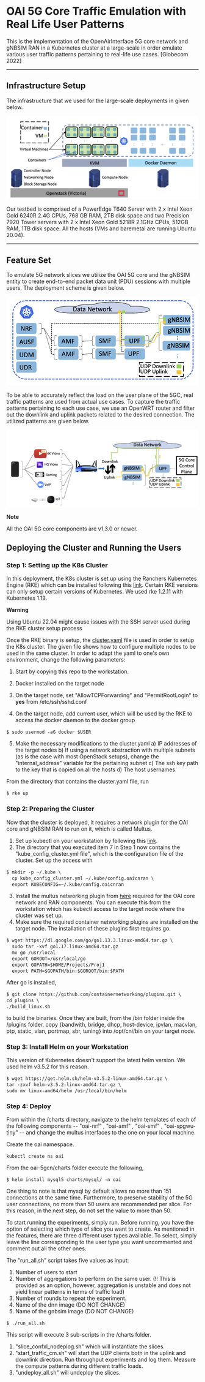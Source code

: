 # OAI 5G Core Traffic Emulation with Real Life User Patterns
 
This is the implementation of the OpenAirInterface 5G core network and gNBSIM RAN in a Kubernetes cluster at a large-scale in order emulate various user traffic patterns pertaining to real-life use cases. [Globecom 2022] 

------------------------------------------------------------------------------
## Infrastructure Setup

The infrastructure that we used for the large-scale deployments in given below.

![Alt text](infra.png?raw=true)

Our testbed is comprised of a PowerEdge T640 Server with 2 x Intel Xeon Gold 6240R 2.4G CPUs, 768 GB RAM, 2TB disk space and two Precision 7920 Tower servers with 2 x Intel Xeon Gold 5218R 2.1GHz CPUs, 512GB RAM, 1TB disk space. All the hosts (VMs and baremetal are running Ubuntu 20.04). 

------------------------------------------------------------------------------
## Feature Set

To emulate 5G network slices we utilize the OAI 5G core and the gNBSIM entity to create end-to-end packet data unit (PDU) sessions with multiple users. The deployment scheme is given below.

![Alt text](oaiflow.png?raw=true)

To be able to accurately reflect the load on the user plane of the 5GC, real traffic patterns are used from actual use cases. To capture the traffic patterns pertaining to each use case, we use an OpenWRT router and filter out the downlink and uplink packets related to the desired connection. The utilized patterns are given below.

![Alt text](traffictypes.png?raw=true)


**Note**

All the OAI 5G core components are v1.3.0 or newer.


## Deploying the Cluster and Running the Users

### Step 1: Setting up the K8s Cluster

In this deployment, the K8s cluster is set up using the Ranchers Kubernetes Engine (RKE) which can be installed following this [link](https://rancher.com/docs/rke/latest/en/installation/). Certain RKE versions can only setup certain versions of Kubernetes. We used rke 1.2.11 with Kubernetes 1.19.


**Warning**

Using Ubuntu 22.04 might cause issues with the SSH server used during the RKE cluster setup process


Once the RKE binary is setup, the [cluster.yaml](cluster.yml) file is used in order to setup the K8s cluster. The given file shows how to configure multiple nodes to be used in the same cluster. In order to adapt the yaml to one's own environment, change the following parameters:

 
1. Start by copying this repo to the workstation.

2. Docker installed on the target node
3. On the target node, set "AllowTCPForwarding" and "PermitRootLogin" to **yes** from /etc/ssh/sshd.conf  
4. On the target node, add current user, which will be used by the RKE to access the docker daemon to the docker group 
```
$ sudo usermod -aG docker $USER
```
5. Make the necessary modifications to the cluster.yaml
a) IP addresses of the target nodes
b) If using a network abstraction with multiple subnets (as is the case with most OpenStack setups), change the "internal_address" variable for the pertaining subnet
c) The ssh key path to the key that is copied on all the hosts
d) The host usernames

 From the directory that contains the cluster.yaml file, run
```
$ rke up
```
### Step 2: Preparing the Cluster
Now that the cluster is deployed, it requires a network plugin for the OAI core and gNBSIM RAN to run on it, which is called Multus. 
1. Set up kubectl on your workstation by following this [link](https://kubernetes.io/docs/tasks/tools/install-kubectl-linux/).
2. The directory that you executed item 7 in Step 1 now contains the "kube_config_cluster.yml file", which is the configuration file of the cluster. Set up the access with
```
$ mkdir -p ~/.kube \
  cp kube_config_cluster.yml ~/.kube/config.oaicnran \
  export KUBECONFIG=~/.kube/config.oaicnran 
```
3. Install the multus networking plugin from [here](https://github.com/k8snetworkplumbingwg/multus-cni) required for the OAI core network and RAN components. You can execute this from the workstation which has kubectl access to the target node where the cluster was set up.
4. Make sure the required container networking plugins are installed on the target node. The installation of these plugins first requires go. 
```
$ wget https://dl.google.com/go/go1.13.3.linux-amd64.tar.gz \ 
  sudo tar -xvf go1.17.linux-amd64.tar.gz
  mv go /usr/local 
  export GOROOT=/usr/local/go
  export GOPATH=$HOME/Projects/Proj1
  export PATH=$GOPATH/bin:$GOROOT/bin:$PATH
```
After go is installed,
```
$ git clone https://github.com/containernetworking/plugins.git \
cd plugins \
./build_linux.sh
```
to build the binaries. Once they are built, from the /bin folder inside the /plugins folder, copy {bandwith, bridge, dhcp, host-device, ipvlan, macvlan, ptp, static, vlan, portmap, sbr, tuning} into /opt/cni/bin on your target node.

### Step 3: Install Helm on your Workstation
This version of Kubernetes doesn't support the latest helm version. We used helm v3.5.2 for this reason.
```
$ wget https://get.helm.sh/helm-v3.5.2-linux-amd64.tar.gz \
tar -zxvf helm-v3.5.2-linux-amd64.tar.gz \
sudo mv linux-amd64/helm /usr/local/bin/helm
```
### Step 4: Deploy
From within the /charts directory, navigate to the helm templates of each of the following components -- "oai-nrf" , "oai-amf" , "oai-smf" , "oai-spgwu-tiny" -- and change the multus interfaces to the one on your local machine. 

Create the oai namespace.
```
kubectl create ns oai
```

From the oai-5gcn/charts folder execute the following,
```
$ helm install mysql5 charts/mysql/ -n oai
```
One thing to note is that mysql by default allows no more than 151 connections at the same time. Furthermore, to preserve stability of the 5G user connections, no more than 50 users are recommended per slice. For this reason, in the next step, do not set the value to more than 50.

To start running the experiments, simply run. Before running, you have the option of selecting which type of slice you want to create. As mentioned in the features, there are three different user types available. To select, simply leave the line corresponding to the user type you want uncommented and comment out all the other ones.

The "run_all.sh" script takes five values as input:
1. Number of users to start 
2. Number of aggregations to perform on the same user. (!! This is provided as an option, however, aggregation is unstable and does not yield linear patterns in terms of traffic load)
3. Number of rounds to repeat the experiment.
4. Name of the dnn image (DO NOT CHANGE)
5. Name of the gnbsim image (DO NOT CHANGE)
```
$ ./run_all.sh
```
This script will execute 3 sub-scripts in the /charts folder.
1. "slice_confxl_nodeplog.sh" which will instantiate the slices. 
2. "start_traffic_cm.sh" will start the UDP clients both in the uplink and downlink direction. Run throughput experiments and log them. Measure the compute patterns during different traffic loads.
3. "undeploy_all.sh" will undeploy the slices.
